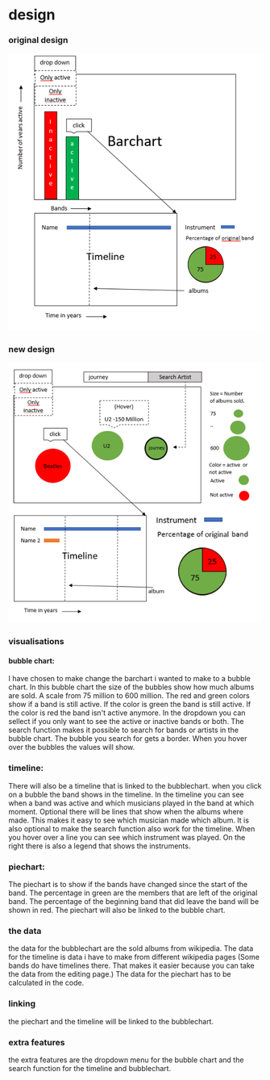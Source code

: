 # design

### original design
![GitHub excample](/doc/dataproject.PNG)

### new design
![GitHub excample](/doc/dataproject2.PNG)

### visualisations
#### bubble chart: 
I have chosen to make change the barchart i wanted to make to a bubble chart. 
In this bubble chart the size of the bubbles show how much albums are sold. A scale from 75 million to 600 million.
The red and green colors show if a band is still active. If the color is green the band is still active. 
If the color is red the band isn't active anymore. In the dropdown you can sellect if you only want to see the active or inactive bands or both.
The search function makes it possible to search for bands or artists in the bubble chart. 
The bubble you search for gets a border. When you hover over the bubbles the values will show.
### timeline:
There will also be a timeline that is linked to the bubblechart. when you click on a bubble the band shows in the timeline.
In the timeline you can see when a band was active and which musicians played in the band at which moment. Optional there will be lines
that show when the albums where made. This makes it easy to see which musician made which album. It is also optional to make the search function also work for the timeline.
When you hover over a line you can see which instrument was played. On the right there is also a legend that shows the instruments.
### piechart:
The piechart is to show if the bands have changed since the start of the band. The percentage in green are the members that are left of the original band.
The percentage of the beginning band that did leave the band will be shown in red. The piechart will also be linked to the bubble chart.

### the data
the data for the bubblechart are the sold albums from wikipedia. The data for the timeline is data i have to make from different wikipedia pages (Some bands do have timelines there. That makes it easier because you can take the data from the editing page.) The data for the piechart has to be calculated in the code. 

### linking
the piechart and the timeline will be linked to the bubblechart. 

### extra features
the extra features are the dropdown menu for the bubble chart and the search function for the timeline and bubblechart.

